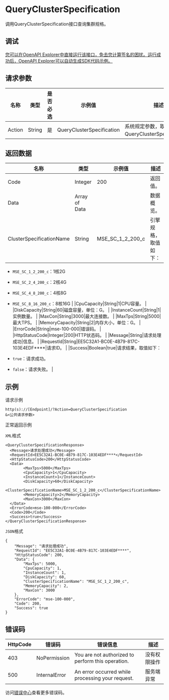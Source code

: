 # QueryClusterSpecification

调用QueryClusterSpecification接口查询集群规格。

## 调试

[您可以在OpenAPI Explorer中直接运行该接口，免去您计算签名的困扰。运行成功后，OpenAPI Explorer可以自动生成SDK代码示例。](https://api.aliyun.com/#product=mse&api=QueryClusterSpecification&type=RPC&version=2019-05-31)

## 请求参数

|名称|类型|是否必选|示例值|描述|
|--|--|----|---|--|
|Action|String|是|QueryClusterSpecification|系统规定参数，取值：QueryClusterSpecification。 |

## 返回数据

|名称|类型|示例值|描述|
|--|--|---|--|
|Code|Integer|200|返回值。 |
|Data|Array of Data| |数据概览。 |
|ClusterSpecificationName|String|MSE\_SC\_1\_2\_200\_c|引擎规格，取值如下：

 -   `MSE_SC_1_2_200_c`：1核2G
-   `MSE_SC_2_4_200_c`：2核4G
-   `MSE_SC_4_8_200_c`：4核8G
-   `MSE_SC_8_16_200_c`：8核16G |
|CpuCapacity|String|1|CPU容量。 |
|DiskCapacity|String|60|磁盘容量，单位：G。 |
|InstanceCount|String|1|实例数量。 |
|MaxCon|String|3000|最大连接数。 |
|MaxTps|String|5000|最大TPS。 |
|MemoryCapacity|String|2|内存大小，单位：G。 |
|ErrorCode|String|mse-100-000|错误码。 |
|HttpStatusCode|Integer|200|HTTP状态码。 |
|Message|String|请求处理成功|信息。 |
|RequestId|String|EE5C32A1-BC0E-4B79-817C-103E4EDF\*\*\*\*|请求ID。 |
|Success|Boolean|true|请求结果，取值如下：

 -   `true`：请求成功。
-   `false`：请求失败。 |

## 示例

请求示例

```
http(s)://[Endpoint]/?Action=QueryClusterSpecification
&<公共请求参数>
```

正常返回示例

`XML`格式

```
<QueryClusterSpecificationResponse>
  <Message>请求处理成功</Message>
  <RequestId>EE5C32A1-BC0E-4B79-817C-103E4EDF****</RequestId>
  <HttpStatusCode>200</HttpStatusCode>
  <Data>
        <MaxTps>5000</MaxTps>
        <CpuCapacity>1</CpuCapacity>
        <InstanceCount>1</InstanceCount>
        <DiskCapacity>60</DiskCapacity>
        <ClusterSpecificationName>MSE_SC_1_2_200_c</ClusterSpecificationName>
        <MemoryCapacity>2</MemoryCapacity>
        <MaxCon>3000</MaxCon>
  </Data>
  <ErrorCode>mse-100-000</ErrorCode>
  <Code>200</Code>
  <Success>true</Success>
</QueryClusterSpecificationResponse>
```

`JSON`格式

```
{
    "Message": "请求处理成功",
    "RequestId": "EE5C32A1-BC0E-4B79-817C-103E4EDF****",
    "HttpStatusCode": 200,
    "Data": {
        "MaxTps": 5000,
        "CpuCapacity": 1,
        "InstanceCount": 1,
        "DiskCapacity": 60,
        "ClusterSpecificationName": "MSE_SC_1_2_200_c",
        "MemoryCapacity": 2,
        "MaxCon": 3000
    },
    "ErrorCode": "mse-100-000",
    "Code": 200,
    "Success": true
}
```

## 错误码

|HttpCode|错误码|错误信息|描述|
|--------|---|----|--|
|403|NoPermission|You are not authorized to perform this operation.|没有权限操作|
|500|InternalError|An error occurred while processing your request.|服务端异常|

访问[错误中心](https://error-center.aliyun.com/status/product/mse)查看更多错误码。

